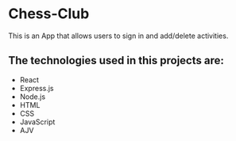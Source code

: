 # Chess-Club
This is an App that allows users to sign in and add/delete activities.

## The technologies used in this projects are:
* React
* Express.js
* Node.js
* HTML
* CSS
* JavaScript
* AJV

